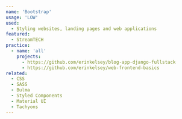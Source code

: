 ```yaml
---
name: 'Bootstrap'
usage: 'LOW'
used:
  - Styling websites, landing pages and web applications
featured:
  - StreamTECH
practice:
  - name: 'all'
    projects:
      - https://github.com/erinkelsey/blog-app-django-fullstack
      - https://github.com/erinkelsey/web-frontend-basics
related:
  - CSS
  - SASS
  - Bulma
  - Styled Components
  - Material UI
  - Tachyons
---
```

